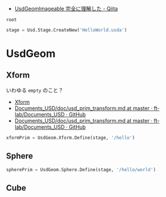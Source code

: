 - [UsdGeomImageable 完全に理解した - Qiita](https://qiita.com/takahito-tejima/items/54eccf9b93d6e386186e)

`root`
```python
stage = Usd.Stage.CreateNew('HelloWorld.usda')
```

# UsdGeom
## Xform
いわゆる `empty` のこと？
- [Xform](https://www.sidefx.com/ja/docs/houdini/nodes/lop/createxform.html)
- [Documents_USD/doc/usd_prim_transform.md at master · ft-lab/Documents_USD · GitHub](https://github.com/ft-lab/Documents_USD/blob/master/doc/usd_prim_transform.md)
- [Documents_USD/doc/usd_prim_transform.md at master · ft-lab/Documents_USD · GitHub](https://github.com/ft-lab/Documents_USD/blob/master/doc/usd_prim_transform.md)

```python
xformPrim = UsdGeom.Xform.Define(stage, '/hello')
```


## Sphere
```python
spherePrim = UsdGeom.Sphere.Define(stage, '/hello/world')
```

## Cube

